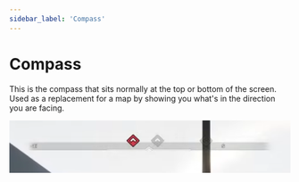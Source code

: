 ```yaml
---
sidebar_label: 'Compass'
---
```


# Compass

This is the compass that sits normally at the top or bottom of the screen. Used as a replacement for a map by showing you what's in the direction you are facing.

![compass.png](/img/navigator/compass.png)